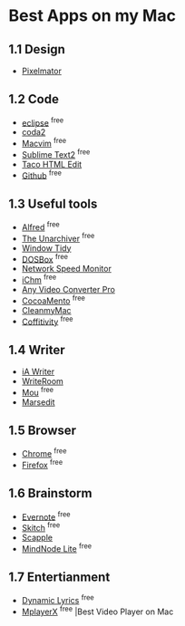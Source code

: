 # Best Apps on my Mac


## 1.1 Design

* [Pixelmator]


## 1.2 Code

*	[eclipse]	<sup>free</sup>
*	[coda2]
*	[Macvim]	<sup>free</sup>	
*	[Sublime Text2]	<sup>free</sup>
*	[Taco HTML Edit]
*	[Github]	<sup>free</sup>


## 1.3 Useful tools

* [Alfred]		<sup>free</sup>
* [The Unarchiver]		<sup>free</sup>
* [Window Tidy]
* [DOSBox]		<sup>free</sup>
* [Network Speed Monitor]
* [iChm]		<sup>free</sup>
* [Any Video Converter Pro]
* [CocoaMento] 		<sup>free</sup>
* [CleanmyMac]
* [Coffitivity]		<sup>free</sup>	


## 1.4 Writer

* [iA Writer]
* [WriteRoom]	
* [Mou]		<sup>free</sup>		
* [Marsedit]


## 1.5 Browser

* [Chrome]			<sup>free</sup>	
* [Firefox]		<sup>free</sup>


## 1.6 Brainstorm

* [Evernote]			<sup>free</sup>
* [Skitch]				<sup>free</sup>
* [Scapple]
* [MindNode Lite]				<sup>free</sup>


## 1.7 Entertianment

* [Dynamic Lyrics]			<sup>free</sup>
* [MplayerX]			<sup>free</sup> |Best Video Player on Mac

[Pixelmator]:www.pixelmator.com/
[eclipse]:http://www.eclipse.org/downloads/
[coda2]:http://www.panic.com/Coda
[Macvim]:http://www.vim.org
[Sublime Text2]:http://www.sublimetext.com/
[Taco HTML Edit]:http://tacosw.com/
[Github]:http://mac.github.com/

[Alfred]:https://www.alfredapp.com/
[The Unarchiver]:http://wakaba.c3.cx/s/apps/unarchiver
[Window Tidy]:https://itunes.apple.com/cn/app/window-tidy/id456609775
[DOSBox]:http://www.dosbox.com/
[Network Speed Monitor]:https://itunes.apple.com/cn/app/wang-su-jian-ce-jing-ling/id525944153?mt=12
[iChm]:http://www.robinlu.com/ichm
[Any Video Converter Pro]:https://itunes.apple.com/cn/app/any-video-converter-pro/id489117682?mt=12
[CocoaMento]:https://code.google.com/p/mentohust/downloads/detail?name=CocoaMento.dmg&can=2&q
[CleanmyMac]:http://macpaw.com/cleanmymac
[Coffitivity]:http://coffitivity.com/

[iA Writer]:https://itunes.apple.com/cn/app/ia-writer/id439623248?mt=12
[WriteRoom]:https://itunes.apple.com/cn/app/writeroom/id417967324?mt=12
[Mou]:http://mouapp.com/
[Marsedit]:https://itunes.apple.com/cn/app/marsedit-blog-editor-for-wordpress/id402376225?mt=12

[Chrome]:https://www.google.com/intl/zh-CN/chrome/browser/
[Firefox]:https://www.mozilla.org/zh-CN/firefox/new/?utm_source=firefox-com&utm_medium=referral

[Evernote]:http://www.yinxiang.com/download/get.php?file=EvernoteMacApp
[Skitch]:https://itunes.apple.com/cn/app/skitch/id425955336?mt=12
[Scapple]:http://www.literatureandlatte.com/scapple.php
[MindNode Lite]:https://itunes.apple.com/cn/app/mindnode-lite/id402397683?mt=12

[Dynamic Lyrics]:http://martianz.cn/dynamiclyrics/
[MplayerX]:http://mplayerx.org/